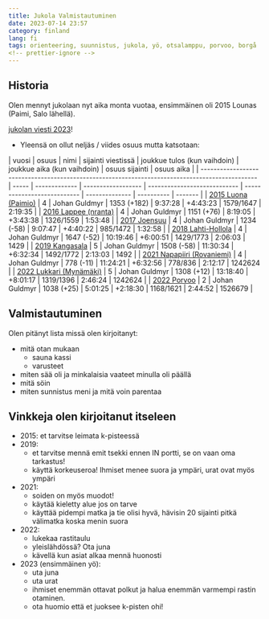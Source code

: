 ```yaml
---
title: Jukola Valmistautuminen
date: 2023-07-14 23:57
category: finland
lang: fi
tags: orienteering, suunnistus, jukola, yö, otsalamppu, porvoo, borgå
<!-- prettier-ignore -->
---
```


## Historia

Olen mennyt jukolaan nyt aika monta vuotaa, ensimmäinen oli 2015 Lounas (Paimi,
Salo lähellä).

[jukolan viesti 2023](https://jukola.com/2023/)!

- Yleensä on ollut neljäs / viides osuus mutta katsotaan:

| vuosi                                                                                           | osuus | nimi          | sijainti viestissä | joukkue tulos (kun vaihdoin) | joukkue aika (kun vaihdoin) | osuus sijainti | osuus aika |
| ----------------------------------------------------------------------------------------------- | ----- | ------------- | ------------------ | ---------------------------- | --------------------------- | -------------- | ---------- | ------- |
| [2015 Luona (Paimio)](https://results.jukola.com/tulokset/en/j2015_ju/kilpailijat/1030/)        | 4     | Johan Guldmyr | 1353 (+182)        | 9:37:28                      | +4:43:23                    | 1579/1647      | 2:19:35    |
| [2016 Lappee (nranta)](https://results.jukola.com/tulokset/en/j2016_ju/kilpailijat/1255/)       | 4     | Johan Guldmyr | 1151 (+76)         | 8:19:05                      | +3:43:38                    | 1326/1559      | 1:53:48    |
| [2017 Joensuu](https://results.jukola.com/tulokset/en/j2017_ju/kilpailijat/1110/)               | 4     | Johan Guldmyr | 1234 (-58)         | 9:07:47                      | +4:40:22                    | 985/1472       | 1:32:58    |
| [2018 Lahti-Hollola](https://results.jukola.com/tulokset/en/j2018_ju/kilpailijat/1258/)         | 4     | Johan Guldmyr | 1647 (-52)         | 10:19:46                     | +6:00:51                    | 1429/1773      | 2:06:03    | 1429    |
| [2019 Kangasala](https://results.jukola.com/tulokset/en/j2019_ju/kilpailijat/1519/)             | 5     | Johan Guldmyr | 1508 (-58)         | 11:30:34                     | +6:32:34                    | 1492/1772      | 2:13:03    | 1492    |
| [2021 Napapiiri (Rovaniemi)](https://results.jukola.com/tulokset/en/j2021_ju/kilpailijat/1173/) | 4     | Johan Guldmyr | 778 (-11)          | 11:24:21                     | +6:32:56                    | 778/836        | 2:12:17    | 1242624 |
| [2022 Lukkari (Mynämäki)](https://results.jukola.com/tulokset/en/j2022_ju/kilpailijat/1133/)    | 5     | Johan Guldmyr | 1308 (+12)         | 13:18:40                     | +8:01:17                    | 1319/1396      | 2:46:24    | 1242624 |
| [2022 Porvoo](https://results.jukola.com/tulokset/en/j2023_ju/kilpailijat/1143/)                | 2     | Johan Guldmyr | 1038 (+25)         | 5:01:25                      | +2:18:30                    | 1168/1621      | 2:44:52    | 1526679 |

## Valmistautuminen

Olen pitänyt lista missä olen kirjoitanyt:

- mitä otan mukaan
  - sauna kassi
  - varusteet
- miten sää oli ja minkalaisia vaateet minulla oli päällä
- mitä söin
- miten sunnistus meni ja mitä voin parentaa

## Vinkkeja olen kirjoitanut itseleen

- 2015: et tarvitse leimata k-pisteessä
- 2019:
  - et tarvitse mennä emit tsekki ennen IN portti, se on vaan oma tarkastus!
  - käyttä korkeuseroa! Ihmiset menee suora ja ympäri, urat ovat myös ympäri
- 2021:
  - soiden on myös muodot!
  - käytää kieletty alue jos on tarve
  - käyttää pidempi matka ja tie olisi hyvä, hävisin 20 sijainti pitkä välimatka
    koska menin suora
- 2022:
  - lukekaa rastitaulu
  - yleislähdössä? Ota juna
  - kävellä kun asiat alkaa mennä huonosti
- 2023 (ensimmäinen yö):
  - uta juna
  - uta urat
  - ihmiset enemmän ottavat polkut ja halua enemmän varmempi rastin otaminen.
  - ota huomio että et juoksee k-pisten ohi!
